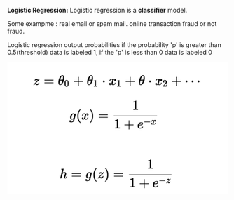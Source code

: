 **Logistic Regression:** Logistic regression is a **classifier** model.

Some exampme : real email or spam mail. online transaction fraud or not fraud. 

Logistic regression output probabilities if the probability 'p' is greater than 0.5(threshold) data is labeled 1, if the 'p' is less than 0 data is labeled 0


!["Confusion Matrix"](/Images/log-reg.png)

